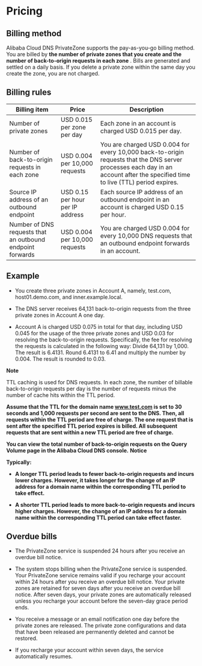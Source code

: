 Pricing 
============================



Billing method 
-----------------------------------

Alibaba Cloud DNS PrivateZone supports the pay-as-you-go billing method. You are billed by **the number of private zones that you create and the number of back-to-origin requests in each zone** . Bills are generated and settled on a daily basis. If you delete a private zone within the same day you create the zone, you are not charged.

Billing rules 
----------------------------------



|                       Billing item                        |              Price               |                                                                                  Description                                                                                   |
|-----------------------------------------------------------|----------------------------------|--------------------------------------------------------------------------------------------------------------------------------------------------------------------------------|
| Number of private zones                                   | USD 0.015 per zone per day       | Each zone in an account is charged USD 0.015 per day.                                                                                                                          |
| Number of back-to-origin requests in each zone            | USD 0.004 per 10,000 requests    | You are charged USD 0.004 for every 10,000 back-to-origin requests that the DNS server processes each day in an account after the specified time to live (TTL) period expires. |
| Source IP address of an outbound endpoint                 | USD 0.15 per hour per IP address | Each source IP address of an outbound endpoint in an account is charged USD 0.15 per hour.                                                                                     |
| Number of DNS requests that an outbound endpoint forwards | USD 0.004 per 10,000 requests    | You are charged USD 0.004 for every 10,000 DNS requests that an outbound endpoint forwards in an account.                                                                      |



Example 
----------------------------

* You create three private zones in Account A, namely, test.com, host01.demo.com, and inner.example.local.

  

*
  The DNS server receives 64,131 back-to-origin requests from the three private zones in Account A one day.

  

* Account A is charged USD 0.075 in total for that day, including USD 0.045 for the usage of the three private zones and USD 0.03 for resolving the back-to-origin requests. Specifically, the fee for resolving the requests is calculated in the following way: Divide 64,131 by 1,000. The result is 6.4131. Round 6.4131 to 6.41 and multiply the number by 0.004. The result is rounded to 0.03.

  





**Note**

TTL caching is used for DNS requests. In each zone, the number of billable back-to-origin requests per day is the number of requests minus the number of cache hits within the TTL period.

**Assume that the TTL for the domain name www.test.com is set to 30 seconds and 1,000 requests per second are sent to the DNS. Then, all requests within the TTL period are free of charge. The one request that is sent after the specified TTL period expires is billed. All subsequent requests that are sent within a new TTL period are free of charge.** 

**You can view the total number of back-to-origin requests on the Query Volume page in the Alibaba Cloud DNS console.** 
**Notice**



**Typically:** 

* **A longer TTL period leads to fewer back-to-origin requests and incurs lower charges. However, it takes longer for the change of an IP address for a domain name within the corresponding TTL period to take effect.**

  

* **A shorter TTL period leads to more back-to-origin requests and incurs higher charges. However, the change of an IP address for a domain name within the corresponding TTL period can take effect faster.**

  




Overdue bills 
----------------------------------

* The PrivateZone service is suspended 24 hours after you receive an overdue bill notice.

  

* The system stops billing when the PrivateZone service is suspended.
  Your PrivateZone service remains valid if you recharge your account within 24 hours after you receive an overdue bill notice.
  Your private zones are retained for seven days after you receive an overdue bill notice. After seven days, your private zones are automatically released unless you recharge your account before the seven-day grace period ends.

  

* You receive a message or an email notification one day before the private zones are released. The private zone configurations and data that have been released are permanently deleted and cannot be restored.

  

*
  If you recharge your account within seven days, the service automatically resumes.

  



